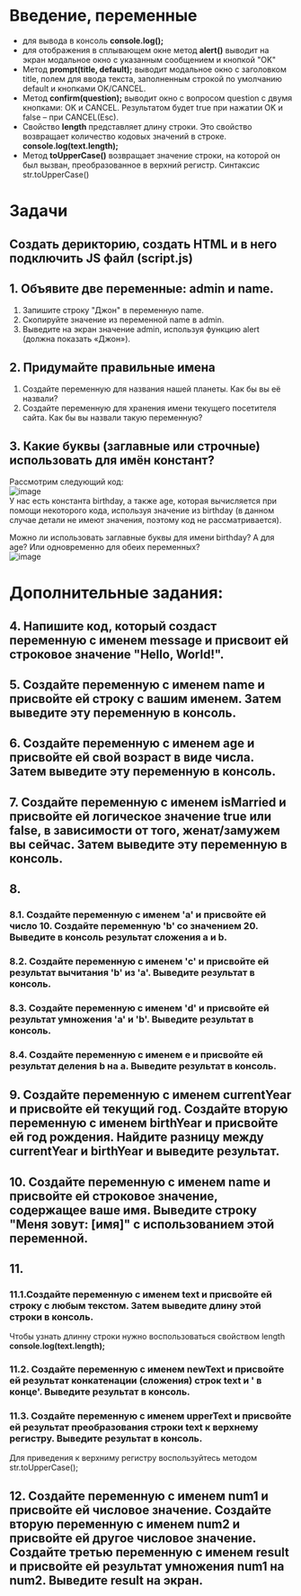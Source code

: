 # Введение, переменные  

-  для вывода в консоль **console.log();**  
-  для отображения в сплывающем окне метод **alert()** выводит на экран модальное окно с указанным сообщением и кнопкой "OK"  
-  Метод **prompt(title, default);** выводит модальное окно с заголовком title, полем для ввода текста, заполненным строкой по умолчанию default и кнопками OK/CANCEL. 
-  Метод **confirm(question);** выводит окно с вопросом question с двумя кнопками: OK и CANCEL. Результатом будет true при нажатии OK и false – при CANCEL(Esc).  
-  Свойство **length** представляет длину строки. Это свойство возвращает количество кодовых значений в строке.  **console.log(text.length);**  
-  Метод **toUpperCase()** возвращает значение строки, на которой он был вызван, преобразованное в верхний регистр. Синтаксис str.toUpperCase()  

# Задачи  

## Создать дерикторию, создать HTML и в него подключить JS файл (script.js)
## 1. Объявите две переменные: admin и name.  
1. Запишите строку "Джон" в переменную name.  
2. Скопируйте значение из переменной name в admin.  
3. Выведите на экран значение admin, используя функцию alert (должна показать «Джон»).  

## 2. Придумайте правильные имена  
1. Создайте переменную для названия нашей планеты. Как бы вы её назвали?  
2. Создайте переменную для хранения имени текущего посетителя сайта. Как бы вы назвали такую переменную?  

## 3. Какие буквы (заглавные или строчные) использовать для имён констант?  
Рассмотрим следующий код:  
![image](https://user-images.githubusercontent.com/113675674/196187104-c2a6bf40-c8ec-4fb0-9ec6-5417314f49bf.png)  
У нас есть константа birthday, а также age, которая вычисляется при помощи некоторого кода, используя значение из birthday (в данном случае детали не имеют значения, поэтому код не рассматривается).  

Можно ли использовать заглавные буквы для имени birthday? А для age? Или одновременно для обеих переменных?  
![image](https://user-images.githubusercontent.com/113675674/196187200-ecdfd95c-2162-4357-bd2f-4f6ea7aaf618.png)

# Дополнительные задания:  
## 4.  Напишите код, который создаст переменную с именем message и присвоит ей строковое значение "Hello, World!".  

## 5.  Создайте переменную с именем name и присвойте ей строку с вашим именем. Затем выведите эту переменную в консоль.  

## 6.  Создайте переменную с именем age и присвойте ей свой возраст в виде числа. Затем выведите эту переменную в консоль.  

## 7. Создайте переменную с именем isMarried и присвойте ей логическое значение true или false, в зависимости от того, женат/замужем вы сейчас. Затем выведите эту переменную в консоль.  

## 8.  
### 8.1. Создайте переменную с именем 'a' и присвойте ей число 10. Создайте переменную 'b' со значением 20. Выведите в консоль результат сложения a и b. 
### 8.2. Создайте переменную с именем 'c' и присвойте ей результат вычитания 'b' из 'a'. Выведите результат в консоль.  
### 8.3. Создайте переменную с именем 'd' и присвойте ей результат умножения 'a' и 'b'. Выведите результат в консоль.  
### 8.4. Создайте переменную с именем e и присвойте ей результат деления b на a. Выведите результат в консоль.   

## 9. Создайте переменную с именем currentYear и присвойте ей текущий год. Создайте вторую переменную с именем birthYear и присвойте ей год рождения. Найдите разницу между currentYear и birthYear и выведите результат. 

## 10. Создайте переменную с именем name и присвойте ей строковое значение, содержащее ваше имя. Выведите строку "Меня зовут: [имя]" с использованием этой переменной.  
## 11.
### 11.1.Создайте переменную с именем text и присвойте ей строку с любым текстом. Затем выведите длину этой строки в консоль.  
Чтобы узнать длинну строки нужно воспользоваться свойством length **console.log(text.length);**  
### 11.2. Создайте переменную с именем newText и присвойте ей результат конкатенации (сложения) строк text и ' в конце'. Выведите результат в консоль.  
### 11.3. Создайте переменную с именем upperText и присвойте ей результат преобразования строки text к верхнему регистру. Выведите результат в консоль.  
Для приведения к верхниму регистру воспользуйтесь методом str.toUpperCase();  

## 12.   Создайте переменную с именем num1 и присвойте ей числовое значение. Создайте вторую переменную с именем num2 и присвойте ей другое числовое значение. Создайте третью переменную с именем result и присвойте ей результат умножения num1 на num2. Выведите result на экран.  


